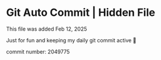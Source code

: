 # Git Auto Commit | Hidden File

This file was added Feb 12, 2025

Just for fun and keeping my daily git commit active 🤪

commit number: 2049775
